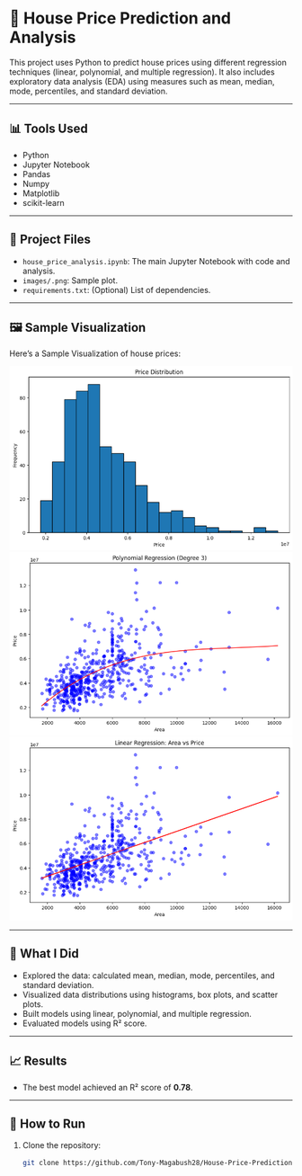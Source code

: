 # 🏡 House Price Prediction and Analysis

This project uses Python to predict house prices using different regression techniques (linear, polynomial, and multiple regression). It also includes exploratory data analysis (EDA) using measures such as mean, median, mode, percentiles, and standard deviation.

---

## 📊 Tools Used

- Python
- Jupyter Notebook
- Pandas
- Numpy
- Matplotlib
- scikit-learn

---

## 📂 Project Files

- `house_price_analysis.ipynb`: The main Jupyter Notebook with code and analysis.
- `images/.png`: Sample plot.
- `requirements.txt`: (Optional) List of dependencies.

---

## 🖼️ Sample Visualization

Here’s a Sample Visualization of house prices:

![House Price Distribution](images/hpd.png)
![Polynomial Regression](images/pr.png)
![Simple Linear Regression](images/lr.png)

---

## 🚀 What I Did
- Explored the data: calculated mean, median, mode, percentiles, and standard deviation.
- Visualized data distributions using histograms, box plots, and scatter plots.
- Built models using linear, polynomial, and multiple regression.
- Evaluated models using R² score.

---

## 📈 Results

- The best model achieved an R² score of **0.78**.

---

## 🔧 How to Run

1. Clone the repository:
   ```bash
   git clone https://github.com/Tony-Magabush28/House-Price-Prediction-and-Analysis

